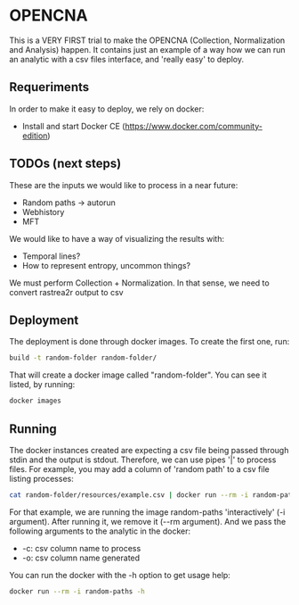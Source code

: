 # OPENCNA

This is a VERY FIRST trial to make the OPENCNA (Collection, Normalization and Analysis) happen. It contains just an example of a way how we can run an analytic with a csv files interface, and 'really easy' to deploy.


## Requeriments

In order to make it easy to deploy, we rely on docker:
* Install and start Docker CE (https://www.docker.com/community-edition)


## TODOs (next steps)

These are the inputs we would like to process in a near future:
* Random paths -> autorun
* Webhistory
* MFT

We would like to have a way of visualizing the results with:
* Temporal lines?
* How to represent entropy, uncommon things?

We must perform Collection + Normalization. In that sense, we need to convert rastrea2r output to csv


## Deployment

The deployment is done through docker images. To create the first one, run:

```bash
build -t random-folder random-folder/
```

That will create a docker image called "random-folder". You can see it listed, by running:

```bash
docker images
```


## Running

The docker instances created are expecting a csv file being passed through stdin and the output is stdout. Therefore, we can use pipes '|' to process files. For example, you may add a column of 'random path' to a csv file listing processes:

```bash
cat random-folder/resources/example.csv | docker run --rm -i random-paths -c fpath -o "is random path" | cat
```

For that example, we are running the image random-paths 'interactively' (-i argument). After running it, we remove it (--rm argument). And we pass the following arguments to the analytic in the docker:
* -c: csv column name to process
* -o: csv column name generated

You can run the docker with the -h option to get usage help:

```bash
docker run --rm -i random-paths -h
```